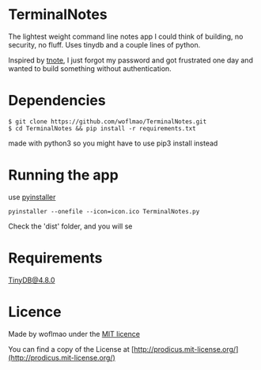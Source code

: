 # TerminalNotes

The lightest weight command line notes app I could think of building, no security, no fluff. Uses tinydb and a couple lines of python.

Inspired by [tnote](https://github.com/tasdikrahman/tnote/tree/master), I just forgot my password and got frustrated one day and wanted to build something without authentication.

# Dependencies

``` 
$ git clone https://github.com/woflmao/TerminalNotes.git
$ cd TerminalNotes && pip install -r requirements.txt
```

made with python3 so you might have to use pip3 install instead

# Running the app

use [pyinstaller](https://pyinstaller.org/en/stable/installation.html)

```
pyinstaller --onefile --icon=icon.ico TerminalNotes.py
```

Check the 'dist' folder, and you will se 

# Requirements

TinyDB@4.8.0


# Licence

Made by woflmao under the [MIT licence](https://prodicus.mit-license.org/)

You can find a copy of the License at [http://prodicus.mit-license.org/](http://prodicus.mit-license.org/)